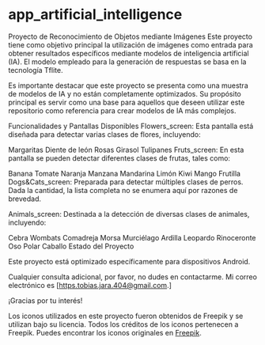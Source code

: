 # app_artificial_intelligence

Proyecto de Reconocimiento de Objetos mediante Imágenes
Este proyecto tiene como objetivo principal la utilización de imágenes como entrada para obtener resultados específicos mediante modelos de inteligencia artificial (IA). El modelo empleado para la generación de respuestas se basa en la tecnología Tflite.

Es importante destacar que este proyecto se presenta como una muestra de modelos de IA y no están completamente optimizados. Su propósito principal es servir como una base para aquellos que deseen utilizar este repositorio como referencia para crear modelos de IA más complejos.

Funcionalidades y Pantallas Disponibles
Flowers_screen: Esta pantalla está diseñada para detectar varias clases de flores, incluyendo:

Margaritas
Diente de león
Rosas
Girasol
Tulipanes
Fruts_screen: En esta pantalla se pueden detectar diferentes clases de frutas, tales como:

Banana
Tomate
Naranja
Manzana
Mandarina
Limón
Kiwi
Mango
Frutilla
Dogs&Cats_screen: Preparada para detectar múltiples clases de perros. Dada la cantidad, la lista completa no se enumera aquí por razones de brevedad.

Animals_screen: Destinada a la detección de diversas clases de animales, incluyendo:

Cebra
Wombats
Comadreja
Morsa
Murciélago
Ardilla
Leopardo
Rinoceronte
Oso Polar
Caballo
Estado del Proyecto

Este proyecto está optimizado específicamente para dispositivos Android.

Cualquier consulta adicional, por favor, no dudes en contactarme. Mi correo electrónico es [https.tobias.jara.404@gmail.com.]

¡Gracias por tu interés!




Los iconos utilizados en este proyecto fueron obtenidos de Freepik y se utilizan bajo su licencia. Todos los créditos de los iconos pertenecen a Freepik. Puedes encontrar los iconos originales en [Freepik](https://www.freepik.com/).
